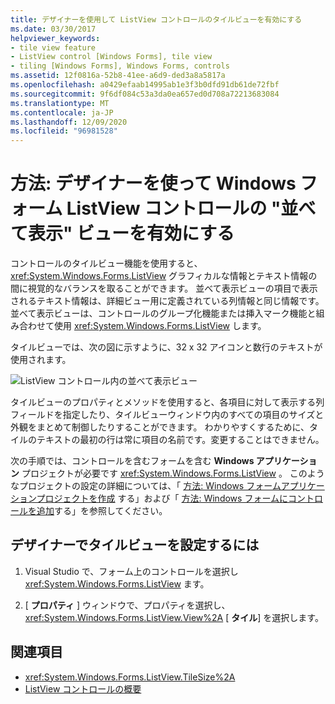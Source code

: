```yaml
---
title: デザイナーを使用して ListView コントロールのタイルビューを有効にする
ms.date: 03/30/2017
helpviewer_keywords:
- tile view feature
- ListView control [Windows Forms], tile view
- tiling [Windows Forms], Windows Forms, controls
ms.assetid: 12f0816a-52b8-41ee-a6d9-ded3a8a5817a
ms.openlocfilehash: a0429efaab14995ab1e3f3b0dfd91db61de72fbf
ms.sourcegitcommit: 9f6df084c53a3da0ea657ed0d708a72213683084
ms.translationtype: MT
ms.contentlocale: ja-JP
ms.lasthandoff: 12/09/2020
ms.locfileid: "96981528"
---
```

# <a name="how-to-enable-tile-view-in-a-windows-forms-listview-control-using-the-designer"></a>方法: デザイナーを使って Windows フォーム ListView コントロールの "並べて表示" ビューを有効にする
コントロールのタイルビュー機能を使用すると、 <xref:System.Windows.Forms.ListView> グラフィカルな情報とテキスト情報の間に視覚的なバランスを取ることができます。 並べて表示ビューの項目で表示されるテキスト情報は、詳細ビュー用に定義されている列情報と同じ情報です。 並べて表示ビューは、コントロールのグループ化機能または挿入マーク機能と組み合わせて使用 <xref:System.Windows.Forms.ListView> します。

 タイルビューでは、次の図に示すように、32 x 32 アイコンと数行のテキストが使用されます。

 ![ListView コントロール内の並べて表示ビュー](./media/enable-tile-view-in-a-wf-listview-control-using-the-designer/tile-view-in-listview-control.gif "並べて表示ビューのアイコンとテキスト")

 タイルビューのプロパティとメソッドを使用すると、各項目に対して表示する列フィールドを指定したり、タイルビューウィンドウ内のすべての項目のサイズと外観をまとめて制御したりすることができます。 わかりやすくするために、タイルのテキストの最初の行は常に項目の名前です。変更することはできません。

 次の手順では、コントロールを含むフォームを含む **Windows アプリケーション** プロジェクトが必要です <xref:System.Windows.Forms.ListView> 。 このようなプロジェクトの設定の詳細については、「 [方法: Windows フォームアプリケーションプロジェクトを作成](/visualstudio/ide/step-1-create-a-windows-forms-application-project) する」および「 [方法: Windows フォームにコントロールを追加](how-to-add-controls-to-windows-forms.md)する」を参照してください。

## <a name="to-set-tile-view-in-the-designer"></a>デザイナーでタイルビューを設定するには

1. Visual Studio で、フォーム上のコントロールを選択し <xref:System.Windows.Forms.ListView> ます。

2. [ **プロパティ** ] ウィンドウで、プロパティを選択し、 <xref:System.Windows.Forms.ListView.View%2A> [ **タイル**] を選択します。

## <a name="see-also"></a>関連項目

- <xref:System.Windows.Forms.ListView.TileSize%2A>
- [ListView コントロールの概要](listview-control-overview-windows-forms.md)
